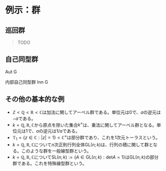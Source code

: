 
# 例示：群




## 巡回群

> TODO



## 自己同型群

Aut G

内部自己同型群 Inn G


## その他の基本的な例

- $\mathbb{Z}\lt\mathbb{Q}\lt\mathbb{R}\lt\mathbb{C}$は加法に関してアーベル群である。単位元は$0$で、$a$の逆元は$-a$である。
- $k=\mathbb{Q}, \mathbb{R}, \mathbb{C}$から原点を除いた集合$k^{\times}$は、乗法に関してアーベル群となる。単位元は$1$で、$a$の逆元は$1/a$である。
- $\mathbb{T}_{1}=\lbrace z\in\mathbb{C} : \vert z \vert=1 \rbrace\lt\mathbb{C}^{\times}$は部分群であり、これを$1$次元トーラスという。
- $k=\mathbb{Q}, \mathbb{R}, \mathbb{C}$について$n$次正則行列全体$\mathrm{GL}(n; k)$は、行列の積に関して群となる。このような群を一般線型群という。
- $k=\mathbb{Q}, \mathbb{R}, \mathbb{C}$について$\mathrm{SL}(n; k):=\lbrace A\in\mathrm{GL}(n; k) : \mathrm{det}A=1 \rbrace$は$\mathrm{GL}(n; k)$の部分群である。これを特殊線型群という。



